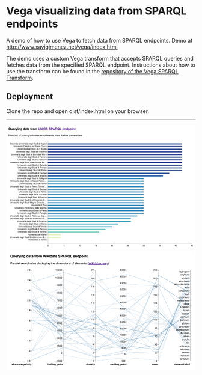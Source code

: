 # Vega visualizing data from SPARQL endpoints

A demo of how to use Vega to fetch data from SPARQL endpoints. Demo at http://www.xavigimenez.net/vega/index.html

The demo uses a custom Vega transform that accepts SPARQL queries and fetches data from the specified SPARQL endpoint. Instructions about how to use the transform can be found in the [repository of the Vega SPARQL Transform](https://github.com/XavierGimenez/vega-transform-sparql).

## Deployment
Clone the repo and open dist/index.html on your browser.

---

![Demo img1](https://raw.githubusercontent.com/XavierGimenez/vega-transform-sparql-demo/master/img/unics.png)
![Demo img2](https://raw.githubusercontent.com/XavierGimenez/vega-transform-sparql-demo/master/img/wikidata.png)